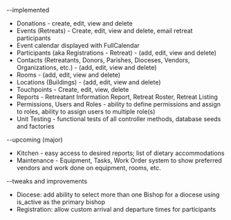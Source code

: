 --implemented
- Donations - create, edit, view and delete
- Events (Retreats) - Create, edit, view and delete, email retreat participants
- Event calendar displayed with FullCalendar
- Participants (aka Registrations - Retreat) - (add, edit, view and delete)
- Contacts (Retreatants, Donors, Parishes, Dioceses, Vendors, Organizations, etc.) - (add, edit, view and delete)
- Rooms - (add, edit, view and delete)
- Locations (Buildings) - (add, edit, view and delete)
- Touchpoints - Create, edit, view, delete
- Reports - Retreatant Information Report, Retreat Roster, Retreat Listing
- Permissions, Users and Roles - ability to define permissions and assign to roles, ability to assign users to multiple role(s)
- Unit Testing - functional tests of all controller methods, database seeds and factories

--upcoming (major)
- Kitchen - easy access to desired reports; list of dietary accommodations
- Maintenance - Equipment, Tasks, Work Order system to show preferred vendors and work done on equipment, rooms, etc.

--tweaks and improvements
- Diocese: add ability to select more than one Bishop for a diocese using is_active as the primary bishop
- Registration: allow custom arrival and departure times for participants
